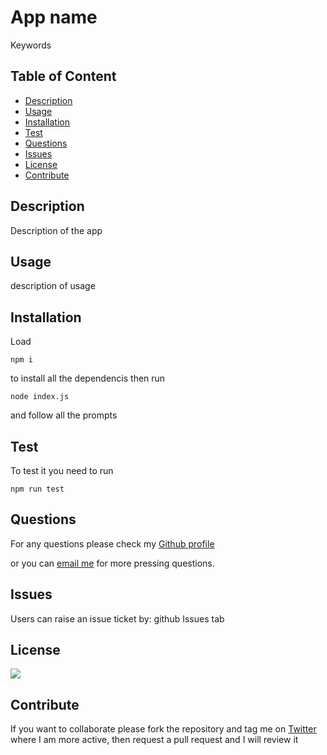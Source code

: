 # App name

Keywords

## Table of Content

- [Description](#description)
- [Usage](#usage)
- [Installation](#installation)
- [Test](#test)
- [Questions](#questions)
- [Issues](#issues)
- [License](#license)
- [Contribute](#contribute)

## Description 

Description of the app

## Usage

description of usage

## Installation

Load <pre><code>npm i</code></pre> to install all the dependencis then run <pre><code>node index.js</code></pre> and follow all the prompts

## Test

To test it you need to run <pre><code>npm run test</code></pre>


## Questions

For any questions please check my [Github profile](https://github.com/Felipewithf/)

or you can [email me](mailto:admin@w3schools.io) for more pressing questions.

## Issues

Users can raise an issue ticket by: github Issues tab

## License

<img src="https://img.shields.io/static/v1?label=License&message=MIT&color=GREEN"/>

## Contribute

If you want to collaborate please fork the repository and tag me on [Twitter](https://twitter.com/felipewithf) where I am more active, then request a pull request and I will review it
